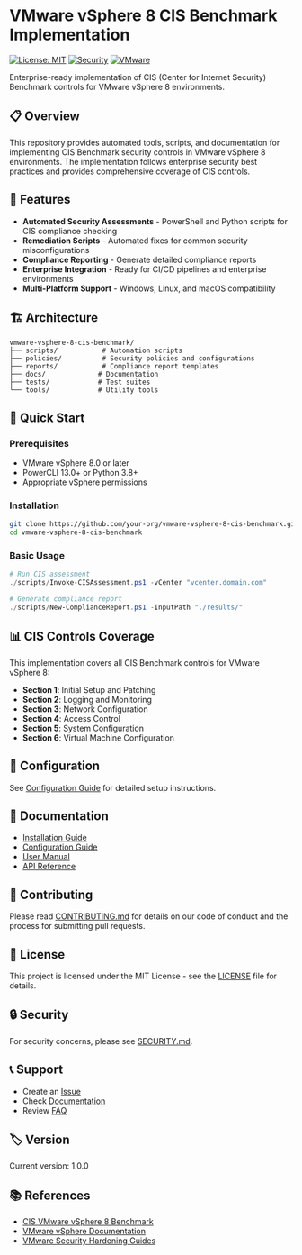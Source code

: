 # VMware vSphere 8 CIS Benchmark Implementation

[![License: MIT](https://img.shields.io/badge/License-MIT-yellow.svg)](https://opensource.org/licenses/MIT)
[![Security](https://img.shields.io/badge/Security-CIS%20Benchmark-blue.svg)](https://www.cisecurity.org/)
[![VMware](https://img.shields.io/badge/VMware-vSphere%208-green.svg)](https://www.vmware.com/products/vsphere.html)

Enterprise-ready implementation of CIS (Center for Internet Security) Benchmark controls for VMware vSphere 8 environments.

## 📋 Overview

This repository provides automated tools, scripts, and documentation for implementing CIS Benchmark security controls in VMware vSphere 8 environments. The implementation follows enterprise security best practices and provides comprehensive coverage of CIS controls.

## 🎯 Features

- **Automated Security Assessments** - PowerShell and Python scripts for CIS compliance checking
- **Remediation Scripts** - Automated fixes for common security misconfigurations
- **Compliance Reporting** - Generate detailed compliance reports
- **Enterprise Integration** - Ready for CI/CD pipelines and enterprise environments
- **Multi-Platform Support** - Windows, Linux, and macOS compatibility

## 🏗️ Architecture

```
vmware-vsphere-8-cis-benchmark/
├── scripts/           # Automation scripts
├── policies/          # Security policies and configurations
├── reports/           # Compliance report templates
├── docs/             # Documentation
├── tests/            # Test suites
└── tools/            # Utility tools
```

## 🚀 Quick Start

### Prerequisites

- VMware vSphere 8.0 or later
- PowerCLI 13.0+ or Python 3.8+
- Appropriate vSphere permissions

### Installation

```bash
git clone https://github.com/your-org/vmware-vsphere-8-cis-benchmark.git
cd vmware-vsphere-8-cis-benchmark
```

### Basic Usage

```powershell
# Run CIS assessment
./scripts/Invoke-CISAssessment.ps1 -vCenter "vcenter.domain.com"

# Generate compliance report
./scripts/New-ComplianceReport.ps1 -InputPath "./results/"
```

## 📊 CIS Controls Coverage

This implementation covers all CIS Benchmark controls for VMware vSphere 8:

- **Section 1**: Initial Setup and Patching
- **Section 2**: Logging and Monitoring  
- **Section 3**: Network Configuration
- **Section 4**: Access Control
- **Section 5**: System Configuration
- **Section 6**: Virtual Machine Configuration

## 🔧 Configuration

See [Configuration Guide](docs/configuration.md) for detailed setup instructions.

## 📖 Documentation

- [Installation Guide](docs/installation.md)
- [Configuration Guide](docs/configuration.md)
- [User Manual](docs/user-manual.md)
- [API Reference](docs/api-reference.md)

## 🤝 Contributing

Please read [CONTRIBUTING.md](CONTRIBUTING.md) for details on our code of conduct and the process for submitting pull requests.

## 📄 License

This project is licensed under the MIT License - see the [LICENSE](LICENSE) file for details.

## 🔒 Security

For security concerns, please see [SECURITY.md](SECURITY.md).

## 📞 Support

- Create an [Issue](https://github.com/your-org/vmware-vsphere-8-cis-benchmark/issues)
- Check [Documentation](docs/)
- Review [FAQ](docs/faq.md)

## 🏷️ Version

Current version: 1.0.0

## 📚 References

- [CIS VMware vSphere 8 Benchmark](https://www.cisecurity.org/benchmark/vmware)
- [VMware vSphere Documentation](https://docs.vmware.com/en/VMware-vSphere/)
- [VMware Security Hardening Guides](https://core.vmware.com/security)